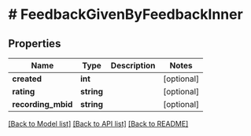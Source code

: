 # # FeedbackGivenByFeedbackInner

## Properties

Name | Type | Description | Notes
------------ | ------------- | ------------- | -------------
**created** | **int** |  | [optional]
**rating** | **string** |  | [optional]
**recording_mbid** | **string** |  | [optional]

[[Back to Model list]](../../README.md#models) [[Back to API list]](../../README.md#endpoints) [[Back to README]](../../README.md)
